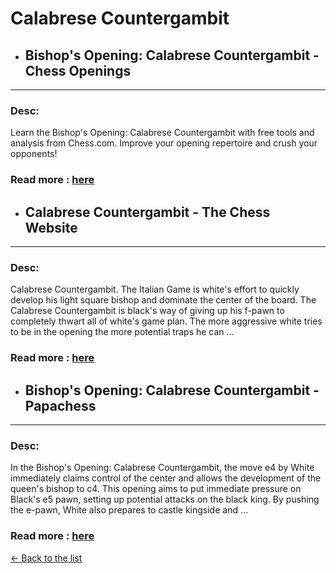 # Calabrese Countergambit
- ## **Bishop's Opening: Calabrese Countergambit - Chess Openings** 

---
### Desc: 
 Learn the Bishop's Opening: Calabrese Countergambit with free tools and analysis from Chess.com. Improve your opening repertoire and crush your opponents! 
### Read more : [here](https://www.chess.com/openings/Bishops-Opening-Calabrese-Countergambit) 
- ## **Calabrese Countergambit - The Chess Website** 

---
### Desc: 
 Calabrese Countergambit. The Italian Game is white's effort to quickly develop his light square bishop and dominate the center of the board. The Calabrese Countergambit is black's way of giving up his f-pawn to completely thwart all of white's game plan. The more aggressive white tries to be in the opening the more potential traps he can ... 
### Read more : [here](https://www.thechesswebsite.com/calabrese-countergambit/) 
- ## **Bishop's Opening: Calabrese Countergambit - Papachess** 

---
### Desc: 
 In the Bishop's Opening: Calabrese Countergambit, the move e4 by White immediately claims control of the center and allows the development of the queen's bishop to c4. This opening aims to put immediate pressure on Black's e5 pawn, setting up potential attacks on the black king. By pushing the e-pawn, White also prepares to castle kingside and ... 
### Read more : [here](https://papachess.com/openings/bishops-opening-calabrese-countergambit) 


[← Back to the list](../chess-openings.md)
